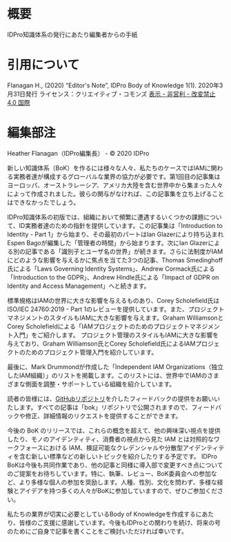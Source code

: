# 概要
IDPro知識体系の発行にあたり編集者からの手紙

# 引用について
Flanagan H., (2020) “Editor's Note”, IDPro Body of Knowledge 1(1).
2020年3月31日発行
ライセンス：クリエイティブ・コモンズ [表示 - 非営利 - 改変禁止 4.0 国際](https://creativecommons.org/licenses/by-nc-nd/4.0/deed.ja)

# 編集部注
Heather Flanagan（IDPro編集長） - © 2020 IDPro

新しい知識体系（BoK）を作るには様々な人々、私たちのケースではIAMに関わる実務者達が構成するグローバルな業界の協力が必要です。第1回目の記事集はヨーロッパ、オーストラレーシア、アメリカ大陸を含む世界中から集まった人々によって作成されました。彼らの関与がなければ、この記事集を立ち上げることはできなかったでしょう。

IDPro知識体系の初版では、組織において頻繁に遭遇するいくつかの課題について、ID実務者達のための指針を提供しています。この記事集は「Introduction to Identity - Part 1」から始まり、その最初のパートはIan Glazerにより持ち込まれEspen Bagoが編集した「管理者の時間」から始まります。次にIan Glazerによる別の記事である「識別子とユーザ名の世界」が続きます。さらに法制度がIAMにどのような影響を与えるかに焦点を当てた3つの記事、Thomas Smedinghoff氏による「Laws Governing Identity Systems」、Andrew Cormack氏による「Introduction to the GDPR」、Andrew Hindle氏による「Impact of GDPR on Identity and Access Management」へと続きます。

標準規格はIAMの世界に大きな影響を与えるものあり、Corey Scholefield氏はISO/IEC 24760:2019 - Part 1のレビューを提供しています。また、プロジェクトマネジメントのスタイルもIAMに大きな影響を与えます。Graham WilliamsonとCorey Scholefieldによる「IAMプロジェクトのためのプロジェクトマネジメント入門」をご紹介します。
プロジェクト管理のスタイルもIAMに大きな影響を与えており、Graham Williamson氏とCorey Scholefield氏によるIAMプロジェクトのためのプロジェクト管理入門を紹介しています。

最後に、Mark Drummondが作成した「Independent IAM Organizations（独立したIAM組織）」のリストを掲載します。このリストには、世界中でIAMのさまざまな側面を調整・サポートしている組織を紹介しています。

読者の皆様には、[GitHubリポジトリ](https://github.com/IDPros)を介したフィードバックの提供をお願いいたします。すべての記事は「bok」リポジトリで公開されますので、フィードバックや修正、詳細情報のリクエストを提供することができます。

今後の BoK のリリースでは、これらの概念を超えて、他の興味深い視点を提供したり、モノのアイデンティティ、消費者の視点から見た IAM とは対照的なワークフォースにおける IAM、検証可能なクレデンシャルや分散型アイデンティティを含む新しい標準などの新しいトピックを紹介したりする予定です。 IDPro BoKは今後も共同作業であり、他の記事と同様に導入部で変更すべき点についてのご提案をお待ちしています。特に、執筆、レビュー、BoK委員会への参加など、より多様な個人の参加を奨励します。人種、性別、文化を問わず、多様な経験とアイデアを持つ多くの人々がBoKに参加していますので、ぜひご参加ください。

私たちの業界が切実に必要としているBody of Knowledgeを作成するにあたり、皆様のご支援に感謝しています。今後もIDProとの関わりを続け、将来の号のためにご自身で記事を書くことをご検討いただければ幸いです。